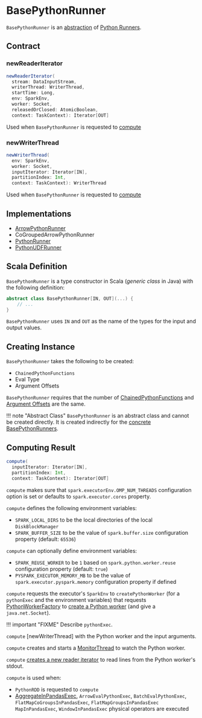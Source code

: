 # BasePythonRunner

`BasePythonRunner` is an [abstraction](#contract) of [Python Runners](#implementations).

## Contract

### <span id="newReaderIterator"> newReaderIterator

```scala
newReaderIterator(
  stream: DataInputStream,
  writerThread: WriterThread,
  startTime: Long,
  env: SparkEnv,
  worker: Socket,
  releasedOrClosed: AtomicBoolean,
  context: TaskContext): Iterator[OUT]
```

Used when `BasePythonRunner` is requested to [compute](#compute)

### <span id="newWriterThread"> newWriterThread

```scala
newWriterThread(
  env: SparkEnv,
  worker: Socket,
  inputIterator: Iterator[IN],
  partitionIndex: Int,
  context: TaskContext): WriterThread
```

Used when `BasePythonRunner` is requested to [compute](#compute)

## Implementations

* [ArrowPythonRunner](ArrowPythonRunner.md)
* CoGroupedArrowPythonRunner
* [PythonRunner](PythonRunner.md)
* [PythonUDFRunner](PythonUDFRunner.md)

## Scala Definition

`BasePythonRunner` is a type constructor in Scala (_generic class_ in Java) with the following definition:

```scala
abstract class BasePythonRunner[IN, OUT](...) {
    // ...
}
```

`BasePythonRunner` uses `IN` and `OUT` as the name of the types for the input and output values.

## Creating Instance

`BasePythonRunner` takes the following to be created:

* <span id="funcs"> `ChainedPythonFunctions`
* <span id="evalType"> Eval Type
* <span id="argOffsets"> Argument Offsets

`BasePythonRunner` requires that the number of [ChainedPythonFunctions](#funcs) and [Argument Offsets](#argOffsets) are the same.

!!! note "Abstract Class"
    `BasePythonRunner` is an abstract class and cannot be created directly. It is created indirectly for the [concrete BasePythonRunners](#implementations).

## <span id="compute"> Computing Result

```scala
compute(
  inputIterator: Iterator[IN],
  partitionIndex: Int,
  context: TaskContext): Iterator[OUT]
```

`compute` makes sure that `spark.executorEnv.OMP_NUM_THREADS` configuration option is set or defaults to `spark.executor.cores` property.

`compute` defines the following environment variables:

* `SPARK_LOCAL_DIRS` to be the local directories of the local `DiskBlockManager`
* `SPARK_BUFFER_SIZE` to be the value of `spark.buffer.size` configuration property (default: `65536`)

`compute` can optionally define environment variables:

* `SPARK_REUSE_WORKER` to be `1` based on `spark.python.worker.reuse` configuration property (default: `true`)
* `PYSPARK_EXECUTOR_MEMORY_MB` to be the value of `spark.executor.pyspark.memory` configuration property if defined

`compute` requests the executor's `SparkEnv` to `createPythonWorker` (for a `pythonExec` and the environment variables) that requests [PythonWorkerFactory](PythonWorkerFactory.md) to [create a Python worker](#create) (and give a `java.net.Socket`).

!!! important "FIXME"
    Describe `pythonExec`.

`compute` [newWriterThread] with the Python worker and the input arguments.

`compute` creates and starts a [MonitorThread](MonitorThread.md) to watch the Python worker.

`compute` [creates a new reader iterator](#newReaderIterator) to read lines from the Python worker's stdout.

`compute` is used when:

* `PythonRDD` is requested to `compute`
* [AggregateInPandasExec](AggregateInPandasExec.md), `ArrowEvalPythonExec`, `BatchEvalPythonExec`, `FlatMapCoGroupsInPandasExec`, `FlatMapGroupsInPandasExec` `MapInPandasExec`, `WindowInPandasExec` physical operators are executed
